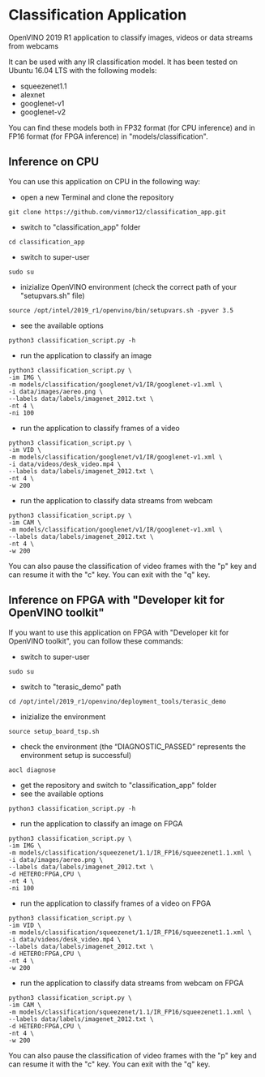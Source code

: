 # Classification Application

OpenVINO 2019 R1 application to classify images, videos or data streams from webcams

It can be used with any IR classification model.
It has been tested on Ubuntu 16.04 LTS with the following models:
  - squeezenet1.1
  - alexnet
  - googlenet-v1
  - googlenet-v2

You can find these models both in FP32 format (for CPU inference) and in FP16 format (for FPGA inference) in "models/classification".

Inference on CPU
  -  
You can use this application on CPU in the following way:
  - open a new Terminal and clone the repository
  ```
  git clone https://github.com/vinmor12/classification_app.git
  ```
  - switch to "classification_app" folder
  ```
  cd classification_app
  ```
  - switch to super-user
  ```
  sudo su
  ```
  - inizialize OpenVINO environment (check the correct path of your "setupvars.sh" file)
  ```
  source /opt/intel/2019_r1/openvino/bin/setupvars.sh -pyver 3.5
  ```
  - see the available options
  ```
  python3 classification_script.py -h
  ```
  - run the application to classify an image
  ```
  python3 classification_script.py \
  -im IMG \
  -m models/classification/googlenet/v1/IR/googlenet-v1.xml \
  -i data/images/aereo.png \
  --labels data/labels/imagenet_2012.txt \
  -nt 4 \
  -ni 100
  ```
  - run the application to classify frames of a video
  ```
  python3 classification_script.py \
  -im VID \
  -m models/classification/googlenet/v1/IR/googlenet-v1.xml \
  -i data/videos/desk_video.mp4 \
  --labels data/labels/imagenet_2012.txt \
  -nt 4 \
  -w 200
  ```
  - run the application to classify data streams from webcam
  ```
  python3 classification_script.py \
  -im CAM \
  -m models/classification/googlenet/v1/IR/googlenet-v1.xml \
  --labels data/labels/imagenet_2012.txt \
  -nt 4 \
  -w 200
  ```

You can also pause the classification of video frames with the "p" key and can resume it with the "c" key.
You can exit with the "q" key.

Inference on FPGA with "Developer kit for OpenVINO toolkit"
  -  
If you want to use this application on FPGA with "Developer kit for OpenVINO toolkit", you can follow these commands:
  - switch to super-user
  ```
  sudo su
  ```
  - switch to "terasic_demo" path
  ```
  cd /opt/intel/2019_r1/openvino/deployment_tools/terasic_demo
  ```
  - inizialize the environment
  ```
  source setup_board_tsp.sh
  ```
  - check the environment (the “DIAGNOSTIC_PASSED” represents the environment setup is successful)
  ```
  aocl diagnose
  ```
  - get the repository and switch to "classification_app" folder
  - see the available options
  ```
  python3 classification_script.py -h
  ```
  - run the application to classify an image on FPGA
  ```
  python3 classification_script.py \
  -im IMG \
  -m models/classification/squeezenet/1.1/IR_FP16/squeezenet1.1.xml \
  -i data/images/aereo.png \
  --labels data/labels/imagenet_2012.txt \
  -d HETERO:FPGA,CPU \
  -nt 4 \
  -ni 100
  ```
  - run the application to classify frames of a video on FPGA
  ```
  python3 classification_script.py \
  -im VID \
  -m models/classification/squeezenet/1.1/IR_FP16/squeezenet1.1.xml \
  -i data/videos/desk_video.mp4 \
  --labels data/labels/imagenet_2012.txt \
  -d HETERO:FPGA,CPU \
  -nt 4 \
  -w 200
  ```
  - run the application to classify data streams from webcam on FPGA
  ```
  python3 classification_script.py \
  -im CAM \
  -m models/classification/squeezenet/1.1/IR_FP16/squeezenet1.1.xml \
  --labels data/labels/imagenet_2012.txt \
  -d HETERO:FPGA,CPU \
  -nt 4 \
  -w 200
  ```

You can also pause the classification of video frames with the "p" key and can resume it with the "c" key.
You can exit with the "q" key.

